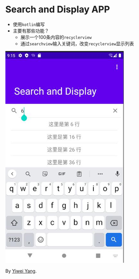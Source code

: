 # Search and Display APP

* 使用`kotlin`编写
* 主要有那些功能？
	* 展示一个100条内容的`recyclerview`
	* 通过`searchview`输入关键词，改变`recyclerview`显示列表
	
![Alt text](img/1.jpg)

By [Yiwei Yang](https://github.com/Smileglaze).
